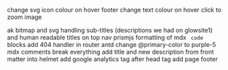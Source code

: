 
change svg icon colour on hover
footer change text colour on hover
click to zoom image


ak
bitmap and svg handling
sub-titles (descriptions we had on glowsite1) and human readable titles on top nav
prismjs formatting of mdx ``` code``` blocks
add 404 handler in router
antd change @primary-color to purple-5
mdx comments break everything
add title and new description from front matter into helmet
add google analytics tag after head tag
add page footer